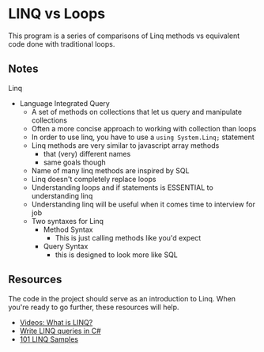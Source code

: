 # LINQ vs Loops

This program is a series of comparisons of Linq methods vs equivalent code done with traditional loops.

## Notes

Linq

* Language Integrated Query
  * A set of methods on collections that let us query and manipulate collections
  * Often a more concise approach to working with collection than loops
  * In order to use linq, you have to use a  `using System.Linq;` statement
  * Linq methods are very similar to javascript array methods
    * that (very) different names
    * same goals though
  * Name of many linq methods are inspired by SQL
  * Linq doesn't completely replace loops
  * Understanding loops and if statements is ESSENTIAL to understanding linq
  * Understanding linq will be useful when it comes time to interview for job
  * Two syntaxes for Linq
    * Method Syntax
      * This is just calling methods like you'd expect
    * Query Syntax
      * this is designed to look more like SQL

## Resources

The code in the project should serve as an introduction to Linq. When you're ready to go further, these resources will help.

* [Videos: What is LINQ?](https://www.youtube.com/watch?v=z3PowDJKOSA&list=PL6n9fhu94yhWi8K02Eqxp3Xyh_OmQ0Rp6)
* [Write LINQ queries in C#](https://docs.microsoft.com/en-us/dotnet/csharp/linq/write-linq-queries)
* [101 LINQ Samples](https://docs.microsoft.com/en-us/samples/dotnet/try-samples/101-linq-samples/)

